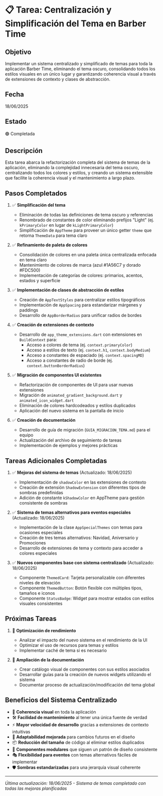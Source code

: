 # 📋 Tarea: Centralización y Simplificación del Tema en Barber Time

## Objetivo
Implementar un sistema centralizado y simplificado de temas para toda la aplicación Barber Time, eliminando el tema oscuro, consolidando todos los estilos visuales en un único lugar y garantizando coherencia visual a través de extensiones de contexto y clases de abstracción.

## Fecha
18/06/2025

## Estado
🟢 Completada

## Descripción
Esta tarea abarca la refactorización completa del sistema de temas de la aplicación, eliminando la complejidad innecesaria del tema oscuro, centralizando todos los colores y estilos, y creando un sistema extensible que facilite la coherencia visual y el mantenimiento a largo plazo.

## Pasos Completados

1. ✅ **Simplificación del tema**
   - Eliminación de todas las definiciones de tema oscuro y referencias
   - Renombrado de constantes de color eliminando prefijos "Light" (ej. `kPrimaryColor` en lugar de `kLightPrimaryColor`)
   - Simplificación de `AppTheme` para proveer un único getter `theme` que retorna `ThemeData` para tema claro

2. ✅ **Refinamiento de paleta de colores**
   - Consolidación de colores en una paleta única centralizada enfocada en tema claro
   - Mantenimiento de colores de marca (azul #1A56C7 y dorado #FDC500)
   - Implementación de categorías de colores: primarios, acentos, estados y superficie

3. ✅ **Implementación de clases de abstracción de estilos**
   - Creación de `AppTextStyles` para centralizar estilos tipográficos
   - Implementación de `AppSpacing` para estandarizar márgenes y paddings
   - Desarrollo de `AppBorderRadius` para unificar radios de bordes

4. ✅ **Creación de extensiones de contexto**
   - Desarrollo de `app_theme_extensions.dart` con extensiones en `BuildContext` para:
     - Acceso a colores de tema (ej. `context.primaryColor`)
     - Acceso a estilos de texto (ej. `context.h1`, `context.bodyMedium`)
     - Acceso a constantes de espaciado (ej. `context.spacingMD`)
     - Acceso a constantes de radio de borde (ej. `context.buttonBorderRadius`)

5. ✅ **Migración de componentes UI existentes**
   - Refactorización de componentes de UI para usar nuevas extensiones
   - Migración de `animated_gradient_background.dart` y `animated_icon_widget.dart`
   - Eliminación de colores hardcodeados y estilos duplicados
   - Aplicación del nuevo sistema en la pantalla de inicio

6. ✅ **Creación de documentación**
   - Desarrollo de guía de migración (`GUIA_MIGRACION_TEMA.md`) para el equipo
   - Actualización del archivo de seguimiento de tareas
   - Implementación de ejemplos y mejores prácticas

## Tareas Adicionales Completadas

1. ✅ **Mejoras del sistema de temas** (Actualizado: 18/06/2025)
   - Implementación de `shadowColor` en las extensiones de contexto
   - Creación de extensión `ShadowExtension` con diferentes tipos de sombras predefinidas
   - Adición de constante `kShadowColor` en AppTheme para gestión consistente de sombras

2. ✅ **Sistema de temas alternativos para eventos especiales** (Actualizado: 18/06/2025)
   - Implementación de la clase `AppSpecialThemes` con temas para ocasiones especiales
   - Creación de tres temas alternativos: Navidad, Aniversario y Promociones
   - Desarrollo de extensiones de tema y contexto para acceder a colores especiales

3. ✅ **Nuevos componentes base con sistema centralizado** (Actualizado: 18/06/2025)
   - Componente `ThemedCard`: Tarjeta personalizable con diferentes niveles de elevación
   - Componente `ThemedButton`: Botón flexible con múltiples tipos, tamaños e iconos
   - Componente `StatusBadge`: Widget para mostrar estados con estilos visuales consistentes

## Próximas Tareas

1. 🔄 **Optimización de rendimiento**
   - Analizar el impacto del nuevo sistema en el rendimiento de la UI
   - Optimizar el uso de recursos para temas y estilos
   - Implementar caché de tema si es necesario

2. 🔄 **Ampliación de la documentación**
   - Crear catálogo visual de componentes con sus estilos asociados
   - Desarrollar guías para la creación de nuevos widgets utilizando el sistema
   - Documentar proceso de actualización/modificación del tema global

## Beneficios del Sistema Centralizado

- 🎨 **Coherencia visual** en toda la aplicación
- 🛠️ **Facilidad de mantenimiento** al tener una única fuente de verdad
- ⚡ **Mayor velocidad de desarrollo** gracias a extensiones de contexto intuitivas
- 🔄 **Adaptabilidad mejorada** para cambios futuros en el diseño
- 📦 **Reducción del tamaño** de código al eliminar estilos duplicados
- 🧩 **Componentes modulares** que siguen un patrón de diseño consistente
- 🎭 **Flexibilidad para eventos** con temas alternativos fáciles de implementar
- 🛡️ **Sombras estandarizadas** para una jerarquía visual coherente

---

*Última actualización: 18/06/2025 - Sistema de temas completado con todas las mejoras planificadas*
